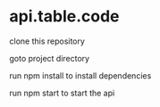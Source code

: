 # api.table.code

clone this repository

goto project directory

run npm install to install dependencies

run npm start to start the api
